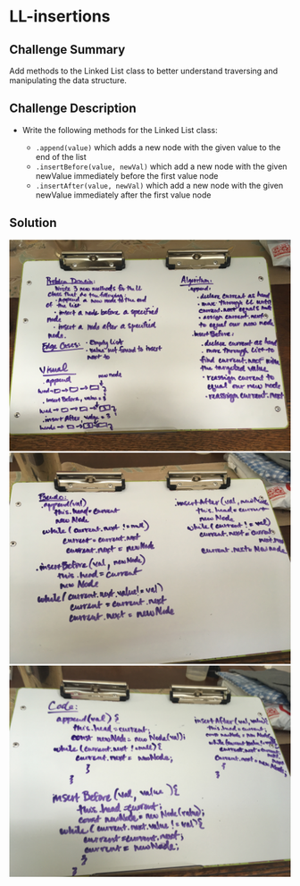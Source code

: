 # LL-insertions 

## Challenge Summary
Add methods to the Linked List class to better understand traversing and manipulating the data structure. 

## Challenge Description
* Write the following methods for the Linked List class:

    * `.append(value)` which adds a new node with the given value to the end of the list
    * `.insertBefore(value, newVal)` which add a new node with the given newValue immediately before the first value node
    * `.insertAfter(value, newVal)` which add a new node with the given newValue immediately after the first value node

## Solution
![IMG](../assets/CC-06-1.jpg)
![IMG](../assets/CC-06-2.jpg)
![IMG](../assets/CC-06-3.jpg)
